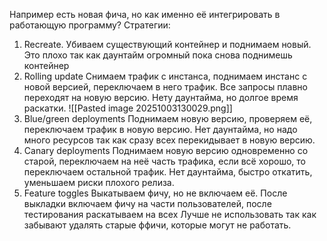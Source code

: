 Например есть новая фича, но как именно её интегрировать в работающую программу?
Стратегии:
1. Recreate.
	Убиваем существующий контейнер и поднимаем новый. 
	Это плохо так как даунтайм огромный пока снова поднимешь контейнер
2. Rolling update
	Снимаем трафик с инстанса, поднимаем инстанс с новой версией, переключаем в него трафик. Все запросы плавно переходят на новую версию.
	Нету даунтайма, но долгое время раскатки.
	![[Pasted image 20251003130029.png]]
3. Blue/green deployments
	Поднимаем новую версию, проверяем её, переключаем трафик в новую версию.
	Нет даунтайма, но надо много ресурсов так как сразу всех перекидывает в новую версию.
4. Canary deployments
	Поднимаем новую версию одновременно со старой, переключаем на неё часть трафика, если всё хорошо, то переключаем остальной трафик.
	Нет даунтайма, быстро откатить, уменьшаем риски плохого релиза.
5. Feature toggles
	Выкатываем фичу, но не включаем её. После выкладки включаем фичу на части пользователей, после тестирования раскатываем на всех 
	Лучше не использовать так как забывают удалять старые ффичи, которые могут не работать.
	
	